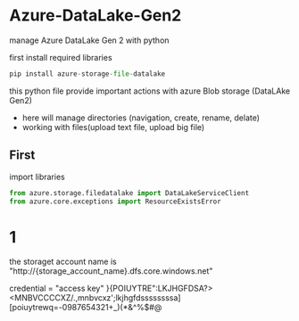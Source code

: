 # Azure-DataLake-Gen2
manage Azure DataLake Gen 2 with python 


first install required libraries 

```python
pip install azure-storage-file-datalake
```

this python file provide important actions with azure Blob storage (DataLAke Gen2)

* here will manage directories (navigation, create, rename, delate)
* working with files(upload text file, upload big file)

## First 
import libraries

```python
from azure.storage.filedatalake import DataLakeServiceClient
from azure.core.exceptions import ResourceExistsError
```



# 1 
the storaget account name is 
"http://{storage_account_name}.dfs.core.windows.net"

credential = "access key"
}{POIUYTRE":LKJHGFDSA?><MNBVCCCCXZ/.,mnbvcxz';lkjhgfdssssssssa][poiuytrewq=-0987654321+_)(*&^%$#@

